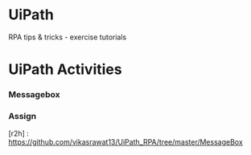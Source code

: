 # UiPath
RPA tips &amp; tricks - exercise tutorials

# UiPath Activities
### Messagebox
### Assign
[r2h] : https://github.com/vikasrawat13/UiPath_RPA/tree/master/MessageBox
